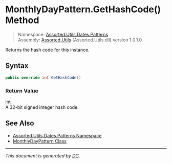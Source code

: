 ﻿# MonthlyDayPattern.GetHashCode() Method

> Namespace: [Assorted.Utils.Dates.Patterns](index.md#assortedutilsdatespatterns-namespace)\
> Assembly: [Assorted.Utils](index.md) (Assorted.Utils.dll) version 1.0.1.0

Returns the hash code for this instance.

## Syntax

```csharp
public override int GetHashCode()
```

### Return Value

[int](https://docs.microsoft.com/en-us/dotnet/api/system.int32)\
A 32-bit signed integer hash code.

## See Also

- [Assorted.Utils.Dates.Patterns Namespace](index.md#assortedutilsdatespatterns-namespace)
- [MonthlyDayPattern Class](Assorted.Utils.Dates.Patterns.MonthlyDayPattern.md)

---

_This document is generated by [DG](https://github.com/Khojasteh/dg)._

